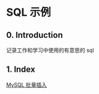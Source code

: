 # SQL 示例

## 0. Introduction

记录工作和学习中使用的有意思的 sql

## 1. Index

[MySQL 批量插入](/mysql_batch_insert_function.sql)